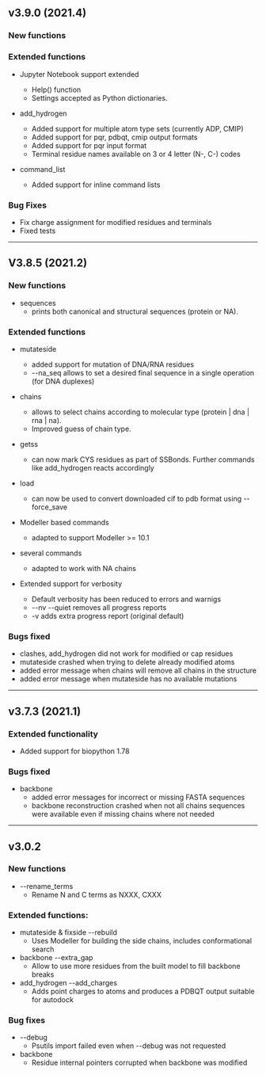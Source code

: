 ## v3.9.0 (2021.4)

### New functions

### Extended functions

- Jupyter Notebook support extended
  - Help() function
  - Settings accepted as Python dictionaries. 
        
- add_hydrogen
    - Added support for multiple atom type sets (currently ADP, CMIP)
    - Added support for pqr, pdbqt, cmip output formats
    - Added support for pqr input format
    - Terminal residue names available on 3 or 4 letter (N-, C-) codes

- command_list
    - Added support for inline command lists

### Bug Fixes
- Fix charge assignment for modified residues and terminals
- Fixed tests

***
## V3.8.5 (2021.2)

### New functions
- sequences
  - prints both canonical and structural sequences (protein or NA).

### Extended functions
- mutateside
    - added support for mutation of DNA/RNA residues
    - --na_seq allows to set a desired final sequence in a single operation (for DNA duplexes) 
- chains 
    - allows to select chains according to molecular type (protein | dna | rna | na).
    - Improved guess of chain type.
- getss 
    - can now mark CYS residues as part of SSBonds. Further commands like add_hydrogen reacts accordingly
- load
    - can now be used to convert downloaded cif to pdb format using --force_save
- Modeller based commands 
    - adapted to support Modeller >= 10.1
- several commands
    - adapted to work with NA chains

- Extended support for verbosity
  - Default verbosity has been reduced to errors and warnigs
  - --nv --quiet removes all progress reports
  - -v  adds extra progress report (original default)
 
### Bugs fixed
- clashes, add_hydrogen did not work for modified or cap residues 
- mutateside crashed when trying to delete already modified atoms
- added error message when chains will remove all chains in the structure
- added error message when mutateside has no available mutations
    
***
## v3.7.3 (2021.1)

### Extended functionality
- Added support for biopython 1.78

### Bugs fixed
- backbone
    - added error messages for incorrect or missing FASTA sequences
    - backbone reconstruction crashed when not all chains sequences were available even if missing chains where not needed
        
***
## v3.0.2

### New functions
- --rename_terms
    - Rename N and C terms as NXXX, CXXX

### Extended functions:
- mutateside & fixside --rebuild
  - Uses Modeller for building the side chains, includes conformational search
- backbone --extra_gap
    - Allow to use more residues from the built model to fill backbone breaks
- add_hydrogen --add_charges
   - Adds point charges to atoms and produces a PDBQT output suitable for autodock

### Bug fixes
- --debug
    - Psutils import failed even when --debug was not requested
- backbone
    - Residue internal pointers corrupted when backbone was modified
